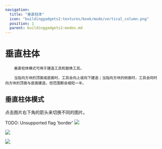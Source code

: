 ```yaml
---
navigation:
  title: "垂直柱体"
  icon: "buildinggadgets2:textures/book/mode/vertical_column.png"
  position: 1
  parent: buildinggadgets2:modes.md
---
```


# 垂直柱体

        垂直柱体模式可用于建造工具和替换工具。

        当指向方块的顶面或底面时，工具会向上或向下建造；当指向方块的侧面时，工具会同时向方块的顶面与底面建造，但范围都会缩短一半。

## 垂直柱体模式

点击图片右下角的箭头来切换不同的图片。

TODO: Unsupported flag 'border'
![](vertcolumn1.png)

![](vertcolumn3.png)

![](vertcolumn2.png)

